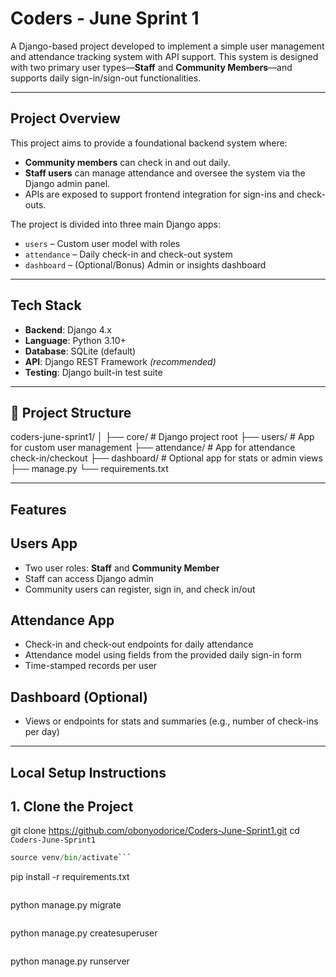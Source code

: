 # Coders - June Sprint 1

A Django-based project developed to implement a simple user management and attendance tracking system with API support. This system is designed with two primary user types—**Staff** and **Community Members**—and supports daily sign-in/sign-out functionalities.

---

## Project Overview

This project aims to provide a foundational backend system where:

- **Community members** can check in and out daily.
- **Staff users** can manage attendance and oversee the system via the Django admin panel.
- APIs are exposed to support frontend integration for sign-ins and check-outs.

The project is divided into three main Django apps:

- `users` – Custom user model with roles
- `attendance` – Daily check-in and check-out system
- `dashboard` – (Optional/Bonus) Admin or insights dashboard

---

## Tech Stack

- **Backend**: Django 4.x
- **Language**: Python 3.10+
- **Database**: SQLite (default)
- **API**: Django REST Framework *(recommended)*
- **Testing**: Django built-in test suite

---

## 📂 Project Structure
coders-june-sprint1/
│
├── core/ # Django project root
├── users/ # App for custom user management
├── attendance/ # App for attendance check-in/checkout
├── dashboard/ # Optional app for stats or admin views
├── manage.py
└── requirements.txt


---

##  Features

## Users App
- Two user roles: **Staff** and **Community Member**
- Staff can access Django admin
- Community users can register, sign in, and check in/out

## Attendance App
- Check-in and check-out endpoints for daily attendance
- Attendance model using fields from the provided daily sign-in form
- Time-stamped records per user

## Dashboard (Optional)
- Views or endpoints for stats and summaries (e.g., number of check-ins per day)

---

## Local Setup Instructions

## 1. Clone the Project

git clone https://github.com/obonyodorice/Coders-June-Sprint1.git
cd `Coders-June-Sprint1`

```python -m venv venv
source venv/bin/activate```

```
pip install -r requirements.txt
```

```
python manage.py migrate
```

```
python manage.py createsuperuser
```

```
python manage.py runserver
```

